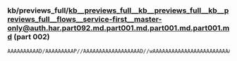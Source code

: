 ### kb/previews_full/kb__previews_full__kb__previews_full__kb__previews_full__flows__service-first__master-only@auth.har.part092.md.part001.md.part001.md.part001.md (part 002)

```md
AAAAAAAAAAD/AAAAAAAAAP//AAAAAAAAAAAAAAAAAAD//wAAAAAAAAAAAAAAAAAAAAAAAAAAAAAAAAAAAAAAAAABAAD/AAAAAAAAAAAAAAAAAAAA//8AAAAAAQAAAAAAAAAAAAAAAAAAAAAA/wAAAAAAA
```

```

